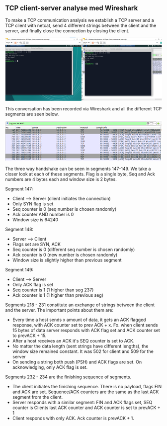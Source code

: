 ## TCP client-server analyse med Wireshark

To make a TCP communication analysis we establish a TCP server and a TCP client with netcat, send 4 different strings between the client and the server, and finally close the connection by closing the client. 

![](convo_tcp.png)

This conversation has been recorded via Wireshark and all the different TCP segments are seen below.

![](overview_tcp.png)

The three way handshake can be seen in segments 147-149. We take a closer look at each of these segments. Flag is a single byte, Seq and Ack numbers are 4 bytes each and window size is 2 bytes.

Segment 147:
* Client --> Server (client initiates the connection)
* Only SYN flag is set
* Seq counter is 0 (seq number is chosen randomly)
* Ack counter AND number is 0
* Window size is 64240

Segment 148:
* Server --> Client 
* Flags set are SYN, ACK
* Seq counter is 0 (different seq number is chosen randomly)
* Ack counter is 0 (new number is chosen randomly)
* Window size is slightly higher than previous segment

Segment 149:
* Client --> Server
* Only ACK flag is set
* Seq counter is 1 (1 higher than seg 237)
* Ack counter is 1 (1 higher than previous seg)

Segments 218 - 231 constitute an exchange of strings between the client and the server. The important points about them are:
* Every time a host sends x amount of data, it gets an ACK flagged response, with ACK counter set to prev ACK + x. Fx. when client sends 15 bytes of data server responds with ACK flag set and ACK counter set to prevACK + 15.
* After a host receives an ACK it's SEQ counter is set to ACK.
* No matter the data length (sent strings have different lengths), the window size remained constant. It was 502 for client and 509 for the server
* On sending a string both push (PSH) and ACK flags are set. On acknowledging, only ACK flag is set.

Segments 232 - 234 are the finishing sequence of segments.

* The client initiates the finishing sequence. There is no payload, flags FIN and ACK are set. Sequence/ACK counters are the same as the last ACK segment from the client.
* Server responds with a similar segment: FIN and ACK flags set, SEQ counter is Clients last ACK counter and ACK counter is set to prevACK + 1
* Client responds with only ACK. Ack counter is prevACK + 1. 